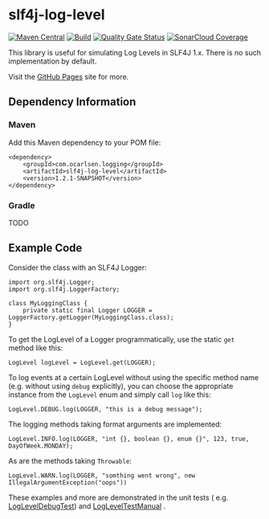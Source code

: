 # slf4j-log-level

[![Maven Central](https://img.shields.io/maven-central/v/com.ocarlsen.logging/slf4j-log-level.svg?label=Maven%20Central)](https://search.maven.org/search?q=g:%22com.ocarlsen.logging%22%20AND%20a:%22slf4j-log-level%22)
[![Build](https://github.com/ocarlsen/slf4j-log-level/actions/workflows/build.yml/badge.svg)](https://github.com/ocarlsen/slf4j-log-level/actions/workflows/build.yml)
[![Quality Gate Status](https://sonarcloud.io/api/project_badges/measure?project=ocarlsen_slf4j-log-level&metric=alert_status)](https://sonarcloud.io/dashboard?id=ocarlsen_slf4j-log-level)
[![SonarCloud Coverage](https://sonarcloud.io/api/project_badges/measure?project=ocarlsen_slf4j-log-level&metric=coverage)](https://sonarcloud.io/component_measures/metric/coverage/list?id=ocarlsen_slf4j-log-level)

This library is useful for simulating Log Levels in SLF4J 1.x. There is no such implementation by default.

Visit the [GitHub Pages](https://ocarlsen.github.io/slf4j-log-level/) site for more.

## Dependency Information

### Maven

Add this Maven dependency to your POM file:

    <dependency>
        <groupId>com.ocarlsen.logging</groupId>
        <artifactId>slf4j-log-level</artifactId>
        <version>1.2.1-SNAPSHOT</version>
    </dependency>

### Gradle

TODO

## Example Code

Consider the class with an SLF4J Logger:

    import org.slf4j.Logger;
    import org.slf4j.LoggerFactory;

    class MyLoggingClass {
        private static final Logger LOGGER = LoggerFactory.getLogger(MyLoggingClass.class);
    }

To get the LogLevel of a Logger programmatically, use the static `get` method like this:

    LogLevel logLevel = LogLevel.get(LOGGER);

To log events at a certain LogLevel without using the specific method name (e.g. without using `debug` explicitly), you
can choose the appropriate instance from the `LogLevel` enum and simply call `log` like this:

    LogLevel.DEBUG.log(LOGGER, "this is a debug message");

The logging methods taking format arguments are implemented:

    LogLevel.INFO.log(LOGGER, "int {}, boolean {}, enum {}", 123, true, DayOfWeek.MONDAY);

As are the methods taking `Throwable`:

    LogLevel.WARN.log(LOGGER, "somthing went wrong", new IllegalArgumentException("oops"))

These examples and more are demonstrated in the unit tests (
e.g. [LogLevelDebugTest](https://github.com/ocarlsen/slf4j-log-level/blob/develop/src/test/java/com/ocarlsen/logging/LogLevelDebugTest.java))
and [LogLevelTestManual](https://github.com/ocarlsen/slf4j-log-level/blob/develop/src/test/java/com/ocarlsen/logging/LogLevelTestManual.java)
.

